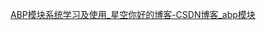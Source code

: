 [ABP模块系统学习及使用_星空你好的博客-CSDN博客_abp模块](https://blog.csdn.net/xingkongtianyuzhao/article/details/104151461)



